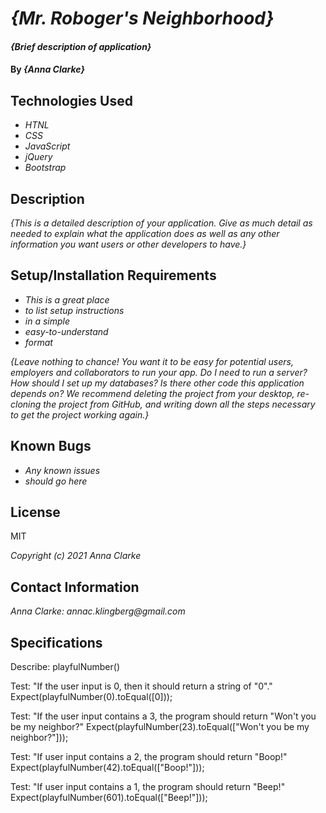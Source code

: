 # _{Mr. Roboger's Neighborhood}_

#### _{Brief description of application}_

#### By _**{Anna Clarke}**_

## Technologies Used

* _HTNL_
* _CSS_
* _JavaScript_
* _jQuery_
* _Bootstrap_

## Description

_{This is a detailed description of your application. Give as much detail as needed to explain what the application does as well as any other information you want users or other developers to have.}_

## Setup/Installation Requirements

* _This is a great place_
* _to list setup instructions_
* _in a simple_
* _easy-to-understand_
* _format_

_{Leave nothing to chance! You want it to be easy for potential users, employers and collaborators to run your app. Do I need to run a server? How should I set up my databases? Is there other code this application depends on? We recommend deleting the project from your desktop, re-cloning the project from GitHub, and writing down all the steps necessary to get the project working again.}_

## Known Bugs

* _Any known issues_
* _should go here_

## License

MIT

_Copyright (c) 2021 Anna Clarke_

## Contact Information

_Anna Clarke: annac.klingberg@gmail.com_

## Specifications

Describe: playfulNumber()

Test: "If the user input is 0, then it should return a string of "0"."
Expect(playfulNumber(0).toEqual([0]));

Test: "If the user input contains a 3, the program should return "Won't you be my neighbor?"
Expect(playfulNumber(23).toEqual(["Won't you be my neighbor?"]));

Test: "If user input contains a 2, the program should return "Boop!"
Expect(playfulNumber(42).toEqual(["Boop!"]));

Test: "If user input contains a 1, the program should return "Beep!"
Expect(playfulNumber(601).toEqual(["Beep!"]));

